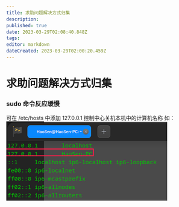 ```yaml
---
title: 求助问题解决方式归集
description: 
published: true
date: 2023-03-29T02:08:40.848Z
tags: 
editor: markdown
dateCreated: 2023-03-29T02:00:20.459Z
---
```


# 求助问题解决方式归集
### sudo 命令反应缓慢
可在 /etc/hosts 中添加 127.0.0.1 控制中心关机本机中的计算机名称
如：![2023-3-29_79898.png](/2023-3-29_79898.png)
